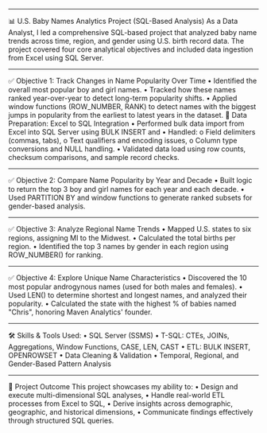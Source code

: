 ________________________________________
📊 U.S. Baby Names Analytics Project (SQL-Based Analysis)
As a Data Analyst, I led a comprehensive SQL-based project that analyzed baby name trends across time, region, and gender using U.S. birth record data. The project covered four core analytical objectives and included data ingestion from Excel using SQL Server.
________________________________________
✅ Objective 1: Track Changes in Name Popularity Over Time
•	Identified the overall most popular boy and girl names.
•	Tracked how these names ranked year-over-year to detect long-term popularity shifts.
•	Applied window functions (ROW_NUMBER, RANK) to detect names with the biggest jumps in popularity from the earliest to latest years in the dataset.
🔄 Data Preparation: Excel to SQL Integration
•	Performed bulk data import from Excel into SQL Server using BULK INSERT and 
•	Handled:
o	Field delimiters (commas, tabs),
o	Text qualifiers and encoding issues,
o	Column type conversions and NULL handling.
•	Validated data load using row counts, checksum comparisons, and sample record checks.
________________________________________
✅ Objective 2: Compare Name Popularity by Year and Decade
•	Built logic to return the top 3 boy and girl names for each year and each decade.
•	Used PARTITION BY and window functions to generate ranked subsets for gender-based analysis.
________________________________________
✅ Objective 3: Analyze Regional Name Trends
•	Mapped U.S. states to six regions, assigning MI to the Midwest.
•	Calculated the total births per region.
•	Identified the top 3 names by gender in each region using ROW_NUMBER() for ranking.
________________________________________

✅ Objective 4: Explore Unique Name Characteristics
•	Discovered the 10 most popular androgynous names (used for both males and females).
•	Used LEN() to determine shortest and longest names, and analyzed their popularity.
•	Calculated the state with the highest % of babies named "Chris", honoring Maven Analytics' founder.
________________________________________
🛠️ Skills & Tools Used:
•	SQL Server (SSMS)
•	T-SQL: CTEs, JOINs, Aggregations, Window Functions, CASE, LEN, CAST
•	ETL: BULK INSERT, OPENROWSET
•	Data Cleaning & Validation
•	Temporal, Regional, and Gender-Based Pattern Analysis
________________________________________
📌 Project Outcome
This project showcases my ability to:
•	Design and execute multi-dimensional SQL analyses,
•	Handle real-world ETL processes from Excel to SQL,
•	Derive insights across demographic, geographic, and historical dimensions,
•	Communicate findings effectively through structured SQL queries.


